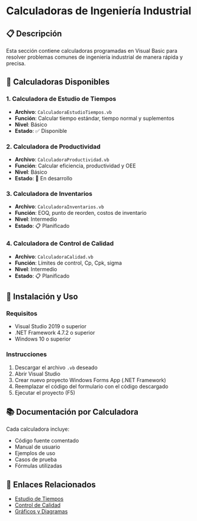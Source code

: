 # Calculadoras de Ingeniería Industrial

## 📋 Descripción

Esta sección contiene calculadoras programadas en Visual Basic para resolver problemas comunes de ingeniería industrial de manera rápida y precisa.

## 🧮 Calculadoras Disponibles

### 1. Calculadora de Estudio de Tiempos
- **Archivo**: `CalculadoraEstudioTiempos.vb`
- **Función**: Calcular tiempo estándar, tiempo normal y suplementos
- **Nivel**: Básico
- **Estado**: ✅ Disponible

### 2. Calculadora de Productividad
- **Archivo**: `CalculadoraProductividad.vb`
- **Función**: Calcular eficiencia, productividad y OEE
- **Nivel**: Básico
- **Estado**: 🔄 En desarrollo

### 3. Calculadora de Inventarios
- **Archivo**: `CalculadoraInventarios.vb`
- **Función**: EOQ, punto de reorden, costos de inventario
- **Nivel**: Intermedio
- **Estado**: 📋 Planificado

### 4. Calculadora de Control de Calidad
- **Archivo**: `CalculadoraCalidad.vb`
- **Función**: Límites de control, Cp, Cpk, sigma
- **Nivel**: Intermedio
- **Estado**: 📋 Planificado

## 🚀 Instalación y Uso

### Requisitos
- Visual Studio 2019 o superior
- .NET Framework 4.7.2 o superior
- Windows 10 o superior

### Instrucciones
1. Descargar el archivo `.vb` deseado
2. Abrir Visual Studio
3. Crear nuevo proyecto Windows Forms App (.NET Framework)
4. Reemplazar el código del formulario con el código descargado
5. Ejecutar el proyecto (F5)

## 📚 Documentación por Calculadora

Cada calculadora incluye:
- Código fuente comentado
- Manual de usuario
- Ejemplos de uso
- Casos de prueba
- Fórmulas utilizadas

## 🔗 Enlaces Relacionados

- [Estudio de Tiempos](../../metodologias/estudio-de-tiempos/)
- [Control de Calidad](../../procesos/control-de-calidad/)
- [Gráficos y Diagramas](../graficos-y-diagramas/)
